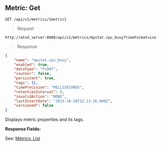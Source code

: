 ## Metric: Get

```
GET /api/v1/metrics/{metric}
```

> Request

```
http://atsd_server:8088/api/v1/metrics/mpstat.cpu_busy?timeFormat=iso
```

> Response

```json
{
    "name": "mpstat.cpu_busy",
    "enabled": true,
    "dataType": "FLOAT",
    "counter": false,
    "persistent": true,
    "tags": {},
    "timePrecision": "MILLISECONDS",
    "retentionInterval": 0,
    "invalidAction": "NONE",
    "lastInsertDate": "2015-10-20T12:13:26.000Z",
    "versioned": false
}
```

Displays metric properties and its tags.

**Response Fields:**

See: [Metrics: List](#metrics:-list)
